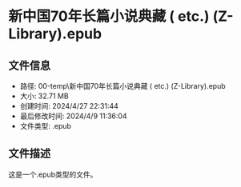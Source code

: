 ﻿# 新中国70年长篇小说典藏 ( etc.) (Z-Library).epub

## 文件信息
- 路径: 00-temp\新中国70年长篇小说典藏 ( etc.) (Z-Library).epub
- 大小: 32.71 MB
- 创建时间: 2024/4/27 22:31:44
- 最后修改时间: 2024/4/9 11:36:04
- 文件类型: .epub

## 文件描述
这是一个.epub类型的文件。

